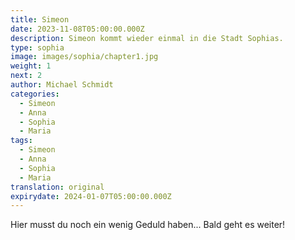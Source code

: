 ```yaml
---
title: Simeon
date: 2023-11-08T05:00:00.000Z
description: Simeon kommt wieder einmal in die Stadt Sophias.
type: sophia
image: images/sophia/chapter1.jpg
weight: 1
next: 2
author: Michael Schmidt
categories:
  - Simeon
  - Anna
  - Sophia
  - Maria
tags:
  - Simeon
  - Anna
  - Sophia
  - Maria
translation: original
expirydate: 2024-01-07T05:00:00.000Z
---
```

Hier musst du noch ein wenig Geduld haben... Bald geht es weiter!